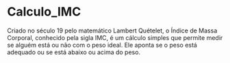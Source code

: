 # Calculo_IMC
 Criado no século 19 pelo matemático Lambert Quételet, o Índice de Massa Corporal, conhecido pela sigla IMC, é um cálculo simples que permite medir se alguém está ou não com o peso ideal. Ele aponta se o peso está adequado ou se está abaixo ou acima do peso.
